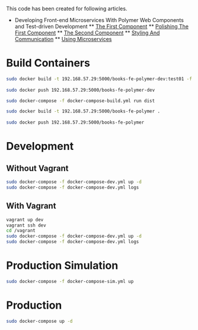 This code has been created for following articles.

* Developing Front-end Microservices With Polymer Web Components and Test-driven Development
** [The First Component](http://technologyconversations.com/2015/08/09/developing-front-end-microservices-with-polymer-web-components-and-test-driven-development-part-15-the-first-component/)
** [Polishing The First Component](http://technologyconversations.com/2015/08/09/developing-front-end-microservices-with-polymer-web-components-and-test-driven-development-part-25-polishing-the-first-component/)
** [The Second Component](http://technologyconversations.com/2015/08/09/developing-front-end-microservices-with-polymer-web-components-and-test-driven-development-part-35-the-second-component/)
** [Styling And Communication](http://technologyconversations.com/2015/08/09/developing-front-end-microservices-with-polymer-web-components-and-test-driven-development-part-45-styling-and-communication/)
** [Using Microservices](http://technologyconversations.com/2015/08/09/developing-front-end-microservices-with-polymer-web-components-and-test-driven-development-part-55-using-microservices/)


Build Containers
================

```bash
sudo docker build -t 192.168.57.29:5000/books-fe-polymer-dev:test01 -f Dockerfile.dev .
    
sudo docker push 192.168.57.29:5000/books-fe-polymer-dev

sudo docker-compose -f docker-compose-build.yml run dist

sudo docker build -t 192.168.57.29:5000/books-fe-polymer .
    
sudo docker push 192.168.57.29:5000/books-fe-polymer
```

Development
===========

Without Vagrant
---------------

```bash
sudo docker-compose -f docker-compose-dev.yml up -d
sudo docker-compose -f docker-compose-dev.yml logs
```

With Vagrant
------------

```bash
vagrant up dev
vagrant ssh dev
cd /vagrant
sudo docker-compose -f docker-compose-dev.yml up -d
sudo docker-compose -f docker-compose-dev.yml logs
```

Production Simulation
=====================

```bash
sudo docker-compose -f docker-compose-sim.yml up
```

Production
==========

```bash
sudo docker-compose up -d
```
